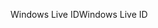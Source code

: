 <span data-ttu-id="a2d7d-101">Windows Live ID</span><span class="sxs-lookup"><span data-stu-id="a2d7d-101">Windows Live ID</span></span>